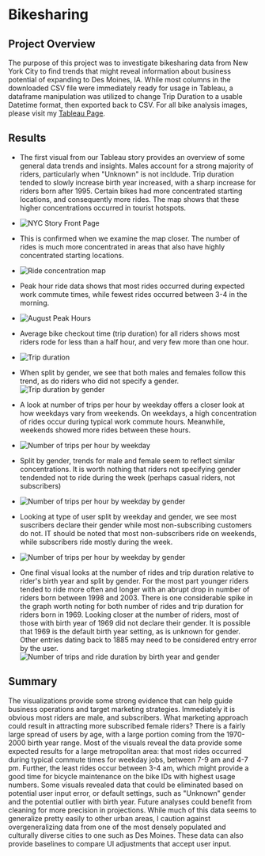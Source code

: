 # Bikesharing

## Project Overview
The purpose of this project was to investigate bikesharing data from New York City to find trends that might reveal information about business potential of expanding to Des Moines, IA. While most columns in the downloaded CSV file were immediately ready for usage in Tableau, a dataframe manipulation was utilized to change Trip Duration to a usable Datetime format, then exported back to CSV. For all bike analysis images, please visit my [Tableau Page](https://public.tableau.com/app/profile/bowman.o.brannon.iii#!/?newProfile=&activeTab=0).

## Results
* The first visual from our Tableau story provides an overview of some general data trends and insights. Males account for a strong majority of riders, particularly when "Unknown" is not incldude. Trip duration tended to slowly increase birth year increased, with a sharp increase for riders born after 1995. Certain bikes had more concentrated starting locations, and consequently more rides. The map shows that these higher concentrations occurred in tourist hotspots.
* ![NYC Story Front Page](https://github.com/manBow1119/bikesharing/blob/main/NYC_story.png)

* This is confirmed when we examine the map closer. The number of rides is much more concentrated in areas that also have highly concentrated starting locations. 
* ![Ride concentration map](https://github.com/manBow1119/bikesharing/blob/main/Starting_locations.png)

* Peak hour ride data shows that most rides occurred during expected work commute times, while fewest rides occurred between 3-4 in the morning.
* ![August Peak Hours](https://github.com/manBow1119/bikesharing/blob/main/Peak_usage_hours.png)
 
* Average bike checkout time (trip duration) for all riders shows most riders rode for less than a half hour, and very few more than one hour.
* ![Trip duration](https://github.com/manBow1119/bikesharing/blob/main/User_trip_duration.png)
  
* When split by gender, we see that both males and females follow this trend, as do riders who did not specify a gender.
![Trip duration by gender](https://github.com/manBow1119/bikesharing/blob/main/Trip_duration_by_gender.png)

* A look at number of trips per hour by weekday offers a closer look at how weekdays vary from weekends. On weekdays, a high concentration of rides occur during typical work commute hours. Meanwhile, weekends showed more rides between these hours.
* ![Number of trips per hour by weekday](https://github.com/manBow1119/bikesharing/blob/main/Trips_by_hour.png)

* Split by gender, trends for male and female seem to reflect similar concentrations. It is worth nothing that riders not specifying gender tendended not to ride during the week (perhaps casual riders, not subscribers)
* ![Number of trips per hour by weekday by gender](https://github.com/manBow1119/bikesharing/blob/main/Trips_by_hour_gender.png)

* Looking at type of user split by weekday and gender, we see most suscribers declare their gender while most non-subscribing customers do not. IT should be noted that most non-subscribers ride on weekends, while subscribers ride mostly during the week.
* ![Number of trips per hour by weekday by gender](https://github.com/manBow1119/bikesharing/blob/main/Trips_by_user_gender.png)

* One final visual looks at the number of rides and trip duration relative to rider's birth year and split by gender. For the most part younger riders tended to ride more often and longer with an abrupt drop in number of riders born between 1998 and 2003. There is one considerable spike in the graph worth noting for both number of rides and trip duration for riders born in 1969. Looking closer at the number of riders, most of those with birth year of 1969 did not declare their gender. It is possible that 1969 is the default birth year setting, as is unknown for gender. Other entries dating back to 1885 may need to be considered entry error by the user. 
![Number of trips and ride duration by birth year and gender](https://github.com/manBow1119/bikesharing/blob/main/Birthyear_outlier.png)

## Summary
The visualizations provide some strong evidence that can help guide business operations and target marketing strategies. Immediately it is obvious most riders are male, and subscribers. What marketing approach could result in attracting more subscribed female riders? There is a fairly large spread of users by age, with a large portion coming from the 1970-2000 birth year range. Most of the visuals reveal the data provide some expected results for a large metropolitan area: that most rides occurred during typical commute times for weekday jobs, between 7-9 am and 4-7 pm. Further, the least rides occur between 3-4 am, which might provide a good time for bicycle maintenance on the bike IDs with highest usage numbers. Some visuals revealed data that could be eliminated based on potential user input error, or default settings, such as "Unknown" gender and the potential outlier with birth year. Future analyses could benefit from cleaning for more precision in projections. While much of this data seems to generalize pretty easily to other urban areas, I caution against overgeneralizing data from one of the most densely populated and culturally diverse cities to one such as Des Moines. These data can also provide baselines to compare UI adjustments that accept user input.
